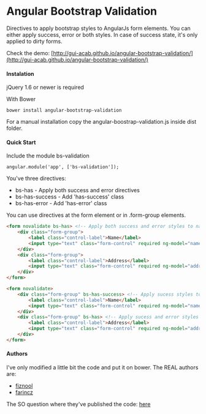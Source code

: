 Angular Bootstrap Validation
============================

Directives to apply bootstrap styles to AngularJs form elements. 
You can either apply success, error or both styles. In case of success state, it's only applied to dirty forms.

Check the demo: [http://gui-acab.github.io/angular-bootstrap-validation/](http://gui-acab.github.io/angular-bootstrap-validation/)

#### Instalation

jQuery 1.6 or newer is required

With Bower

	bower install angular-bootstrap-validation


For a manual installation copy the angular-boostrap-validation.js inside dist folder.

#### Quick Start

Include the module bs-validation

	angular.module('app', ['bs-validation']);

You've three directives:

 * bs-has - Apply both success and error directives
 * bs-has-success - Add 'has-success' class
 * bs-has-error - Add 'has-error' class

 You can use directives at the form element or in .form-group elements.

````html
<form novalidate bs-has> <!-- Apply both success and error styles to name and address -->
	<div class="form-group">
		<label class="control-label">Name</label>
		<input type="text" class="form-control" required ng-model="name" />
	</div>
	<div class="form-group">
		<label class="control-label">Address</label>
		<input type="text" class="form-control" required ng-model="address" />
	</div>
</form>

<form novalidate>
	<div class="form-group" bs-has-success> <!-- Apply sucess styles to name only -->
		<label class="control-label">Name</label>
		<input type="text" class="form-control" required ng-model="name" />
	</div>
	<div class="form-group" bs-has> <!-- Apply sucess and error styles to address only -->
		<label class="control-label">Address</label>
		<input type="text" class="form-control" required ng-model="address" />
	</div>
</form>
````

#### Authors

I've only modified a little bit the code and put it on bower. The REAL authors are:

* [fiznool](http://stackoverflow.com/users/1171775/fiznool)
* [farincz](http://stackoverflow.com/users/1838984/farincz)

The SO question where they've published the code: [here](http://stackoverflow.com/questions/17326796/how-to-iterate-through-angular-scope-variables-with-a-loop)
